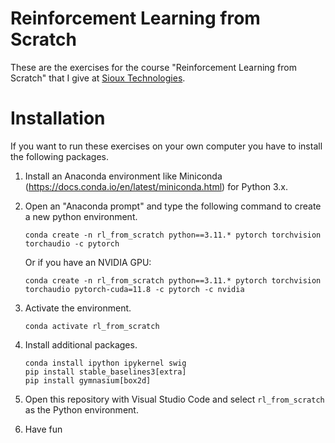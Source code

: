 # Reinforcement Learning from Scratch

These are the exercises for the course "Reinforcement Learning from Scratch" that I give at [Sioux Technologies](https://www.sioux.eu/).

# Installation

If you want to run these exercises on your own computer you have to install the following packages.

1. Install an Anaconda environment like Miniconda (https://docs.conda.io/en/latest/miniconda.html) for Python 3.x.
2. Open an "Anaconda prompt" and type the following command to create a new python environment.

       conda create -n rl_from_scratch python==3.11.* pytorch torchvision torchaudio -c pytorch

   Or if you have an NVIDIA GPU:

       conda create -n rl_from_scratch python==3.11.* pytorch torchvision torchaudio pytorch-cuda=11.8 -c pytorch -c nvidia

3. Activate the environment.

       conda activate rl_from_scratch

4. Install additional packages.

       conda install ipython ipykernel swig
       pip install stable_baselines3[extra]
       pip install gymnasium[box2d]

5. Open this repository with Visual Studio Code and select `rl_from_scratch` as the Python environment.
6. Have fun
